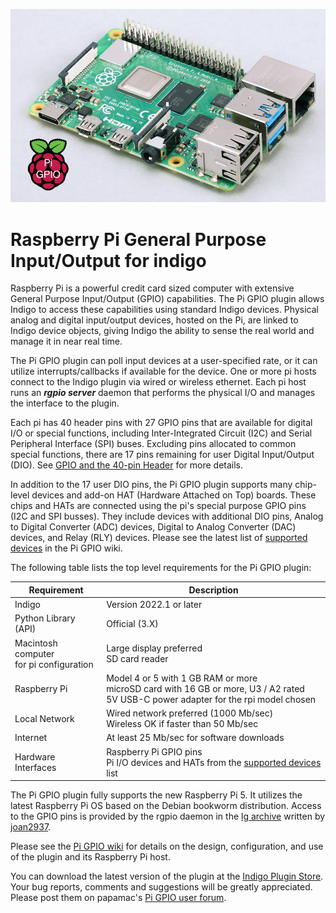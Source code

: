 ![](https://raw.githubusercontent.com/papamac/PiGPIO/master/files/rpi4.png)

# Raspberry Pi General Purpose Input/Output for indigo

Raspberry Pi is a powerful credit card sized computer with extensive General
Purpose Input/Output (GPIO) capabilities.  The Pi GPIO plugin allows Indigo to
access these capabilities using standard Indigo devices.  Physical analog and
digital input/output devices, hosted on the Pi, are linked to Indigo device
objects, giving Indigo the ability to sense the real world and manage it in
near real time.

The Pi GPIO plugin can poll input devices at a user-specified rate, or it can
utilize interrupts/callbacks if available for the device. One or more pi hosts
connect to the Indigo plugin via wired or wireless ethernet. Each pi host runs
an **_rgpio server_** daemon that performs the physical I/O and manages the
interface to the plugin.

Each pi has 40 header pins with 27 GPIO pins that are available for digital I/O
or special functions, including Inter-Integrated Circuit (I2C) and Serial
Peripheral Interface (SPI) buses. Excluding pins allocated to common special
functions, there are 17 pins remaining for user Digital Input/Output (DIO). See
[GPIO and the 40-pin Header](https://raspberrypi.com/documentation/computers/os.html#gpio-and-the-40-pin-header)
for more details.

In addition to the 17 user DIO pins, the Pi GPIO plugin supports many
chip-level devices and add-on HAT (Hardware Attached on Top) boards. These
chips and HATs are connected using the pi's special purpose GPIO pins (I2C and
SPI busses). They include devices with additional DIO pins, Analog to Digital
Converter (ADC) devices, Digital to Analog Converter (DAC) devices, and Relay
(RLY) devices. Please see the latest list of
[supported devices](https://github.com/papamac/PiGPIO/wiki/Supported-Devices)
in the Pi GPIO wiki.

The following table lists the top level requirements for the Pi GPIO plugin:

| Requirement                                 | Description                                                                                                                                    |
|---------------------------------------------|------------------------------------------------------------------------------------------------------------------------------------------------|
| Indigo                                      | Version 2022.1 or later                                                                                                                        |
| Python Library (API)                        | Official (3.X)                                                                                                                                 |
| Macintosh computer<br/>for pi configuration | Large display preferred<br/>SD card reader                                                                                                     |
| Raspberry Pi                                | Model 4 or 5 with 1 GB RAM or more<br/>microSD card with 16 GB or more, U3 / A2 rated<br/>5V USB-C power adapter for the rpi model chosen      |
| Local Network                               | Wired network preferred (1000 Mb/sec)<br/>Wireless OK if faster than 50 Mb/sec                                                                 |
| Internet                                    | At least 25 Mb/sec for software downloads                                                                                                      |
| Hardware Interfaces                         | Raspberry Pi GPIO pins<br/>Pi I/O devices and HATs from the [supported devices](https://github.com/papamac/PiGPIO/wiki/Supported-Devices) list |

The Pi GPIO plugin fully supports the new Raspberry Pi 5. It utilizes the 
latest Raspberry Pi OS based on the Debian bookworm distribution. Access to the
GPIO pins is provided by the rgpio daemon in the [lg archive](https://abyz.me.uk/lg/index.html)
written by [joan2937](https://github.com/joan2937/lg).

Please see the [Pi GPIO wiki](https://github.com/papamac/PiGPIO/wiki/Overview)
for details on the design, configuration, and use of the plugin and its
Raspberry Pi host.

You can download the latest version of the plugin at the 
[Indigo Plugin Store](https://indigodomo.com/pluginstore).
Your bug reports, comments and suggestions will be greatly appreciated.  Please
post them on papamac's [Pi GPIO user forum](https://forums.indigodomo.com/viewforum.php?f=375).